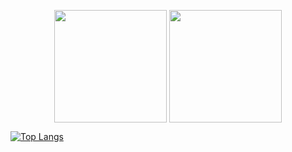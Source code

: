 <p align="center">
<img height="180em" src="https://github-readme-stats.vercel.app/api?username=chucoding&theme=vue-dark&show_icons=true" align = "center"/>
<img height="180em" src="http://mazassumnida.wtf/api/v2/generate_badge?boj=shskid" align = "center"/>
</p>

[![Top Langs](https://github-readme-stats.vercel.app/api/top-langs/?username=chucoding&layout=demo)](https://github.com/anuraghazra/github-readme-stats)
